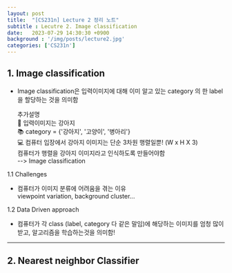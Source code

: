 ```yaml
---
layout: post
title:  "[CS231n] Lecture 2 정리 노트"
subtitle : Lecutre 2. Image classification
date:   2023-07-29 14:30:30 +0900
background : '/img/posts/lecture2.jpg'
categories: ['CS231n']
---
```

## __1. Image classification__ 
* Image classification은 입력이미지에 대해 이미 알고 있는 category 의 한 label을 할당하는 것을 의미함

        
    추가설명  
        :dog: 입력이미지는 강아지  
        :books: category = {'강아지', '고양이', '병아리'}  
        :computer: 컴퓨터 입장에서 강아지 이미지는 단순 3차원 행렬일뿐! (W x H X 3)  
        컴퓨터가 행렬을 강아지 이미지라고 인식하도록 만들어야함  
        --> Image classification


1.1 Challenges  
* 컴퓨터가 이미지 분류에 어려움을 겪는 이유  
    viewpoint variation, background cluster...
    
1.2 Data Driven approach  
* 컴퓨터가 각 class (label, category 다 같은 말임)에 해당하는 이미지를 엄청 많이 받고, 알고리즘을 학습하는것을 의미함!

* * *

## __2. Nearest neighbor Classifier__


